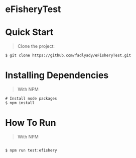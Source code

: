 # eFisheryTest
# Quick Start
> Clone the project:
```
$ git clone https://github.com/fadlyady/eFisheryTest.git

```
# Installing Dependencies
> With NPM
```
# Install node packages
$ npm install
```

# How To Run
> With NPM
```

$ npm run test:efishery
```
